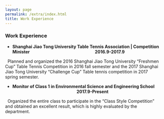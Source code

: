 ```yaml
---
layout: page
permalink: /extra/index.html
title: Work Experience
---
```

### Work Experience

- <b>Shanghai Jiao Tong University Table Tennis Association | Competition Minister	&nbsp;&nbsp;&nbsp;&nbsp;&nbsp;&nbsp;&nbsp;&nbsp;&nbsp;&nbsp;&nbsp;&nbsp;&nbsp;&nbsp;&nbsp;&nbsp;&nbsp;&nbsp;&nbsp;&nbsp;&nbsp;&nbsp;&nbsp;&nbsp;&nbsp;&nbsp;&nbsp;&nbsp;&nbsp;&nbsp;&nbsp;&nbsp;&nbsp;&nbsp;&nbsp;&nbsp;&nbsp;&nbsp;&nbsp;&nbsp;&nbsp;&nbsp;&nbsp;&nbsp;&nbsp;&nbsp;&nbsp;&nbsp;&nbsp;&nbsp;&nbsp;&nbsp;&nbsp;&nbsp;&nbsp;&nbsp;&nbsp;&nbsp;&nbsp;&nbsp;&nbsp;&nbsp;&nbsp;2016.9-2017.9</b>

&nbsp;&nbsp;Planned and organized the 2016 Shanghai Jiao Tong University “Freshmen Cup” Table Tennis Competition in 2016 fall semester and the 2017 Shanghai Jiao Tong University “Challenge Cup” Table tennis competition in 2017 spring semester.

- <b>Monitor of Class 1 in Environmental Science and Engineering School	&nbsp;&nbsp;&nbsp;&nbsp;&nbsp;&nbsp;&nbsp;&nbsp;&nbsp;&nbsp;&nbsp;&nbsp;&nbsp;&nbsp;&nbsp;&nbsp;&nbsp;&nbsp;&nbsp;&nbsp;&nbsp;&nbsp;&nbsp;&nbsp;&nbsp;&nbsp;&nbsp;&nbsp;&nbsp;&nbsp;&nbsp;&nbsp;&nbsp;&nbsp;&nbsp;&nbsp;&nbsp;&nbsp;&nbsp;&nbsp;&nbsp;&nbsp;&nbsp;&nbsp;&nbsp;&nbsp;&nbsp;&nbsp;&nbsp;&nbsp;&nbsp;&nbsp;&nbsp;&nbsp;&nbsp;&nbsp;&nbsp;&nbsp;&nbsp;&nbsp;&nbsp;&nbsp;&nbsp;2017.9-Present</b>

&nbsp;&nbsp;Organized the entire class to participate in the “Class Style Competition” and obtained an excellent result, which is highly  evaluated  by the department.






